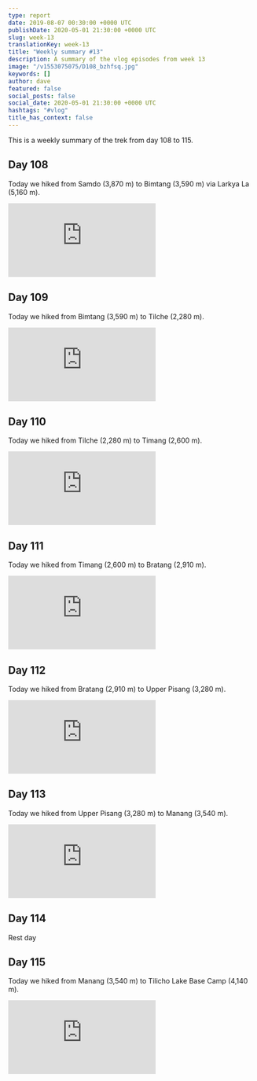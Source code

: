 ```yaml
---
type: report
date: 2019-08-07 00:30:00 +0000 UTC
publishDate: 2020-05-01 21:30:00 +0000 UTC
slug: week-13
translationKey: week-13
title: "Weekly summary #13"
description: A summary of the vlog episodes from week 13
image: "/v1553075075/D108_bzhfsq.jpg"
keywords: []
author: dave
featured: false
social_posts: false
social_date: 2020-05-01 21:30:00 +0000 UTC
hashtags: "#vlog"
title_has_context: false
---
```


This is a weekly summary of the trek from day 108 to 115.


## Day 108


Today we hiked from Samdo (3,870 m) to Bimtang (3,590 m) via Larkya La (5,160 m).

<iframe src="https://www.youtube.com/embed/LfT6s7WWvOA" frameborder="0" allow="accelerometer; autoplay; encrypted-media; gyroscope; picture-in-picture" allowfullscreen></iframe>


## Day 109


Today we hiked from Bimtang (3,590 m) to Tilche (2,280 m).

<iframe src="https://www.youtube.com/embed/Ew1s5IS0o4Y" frameborder="0" allow="accelerometer; autoplay; encrypted-media; gyroscope; picture-in-picture" allowfullscreen></iframe>


## Day 110


Today we hiked from Tilche (2,280 m) to Timang (2,600 m).

<iframe src="https://www.youtube.com/embed/1yvu6bIR3w8" frameborder="0" allow="accelerometer; autoplay; encrypted-media; gyroscope; picture-in-picture" allowfullscreen></iframe>


## Day 111


Today we hiked from Timang (2,600 m) to Bratang (2,910 m).

<iframe src="https://www.youtube.com/embed/4NsGzDPwmg4" frameborder="0" allow="accelerometer; autoplay; encrypted-media; gyroscope; picture-in-picture" allowfullscreen></iframe>


## Day 112


Today we hiked from Bratang (2,910 m) to Upper Pisang (3,280 m).

<iframe src="https://www.youtube.com/embed/RmUXluPd6LY" frameborder="0" allow="accelerometer; autoplay; encrypted-media; gyroscope; picture-in-picture" allowfullscreen></iframe>


## Day 113


Today we hiked from Upper Pisang (3,280 m) to Manang (3,540 m).

<iframe src="https://www.youtube.com/embed/CT202zIQkRE" frameborder="0" allow="accelerometer; autoplay; encrypted-media; gyroscope; picture-in-picture" allowfullscreen></iframe>


## Day 114



Rest day



## Day 115


Today we hiked from Manang (3,540 m) to Tilicho Lake Base Camp (4,140 m).

<iframe src="https://www.youtube.com/embed/0xqMCN7Hx00" frameborder="0" allow="accelerometer; autoplay; encrypted-media; gyroscope; picture-in-picture" allowfullscreen></iframe>


